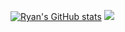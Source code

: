 [![Ryan's GitHub stats](https://github-readme-stats.vercel.app/api?username=harvest7777)](https://github.com/anuraghazra/github-readme-stats)
![](https://leetcard.jacoblin.cool/supahsilly12345?site=us)
<!--
**harvest7777/harvest7777** is a ✨ _special_ ✨ repository because its `README.md` (this file) appears on your GitHub profile.

Here are some ideas to get you started:

- 🔭 I’m currently working on ...
- 🌱 I’m currently learning ...
- 👯 I’m looking to collaborate on ...
- 🤔 I’m looking for help with ...
- 💬 Ask me about ...
- 📫 How to reach me: ...
- 😄 Pronouns: ...
- ⚡ Fun fact: ...
-->

